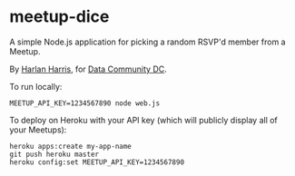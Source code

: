 meetup-dice
===========

A simple Node.js application for picking a random RSVP'd member from a Meetup.

By [Harlan Harris](http://github.com/HarlanH), for [Data Community DC](http://datacommunitydc.org).

To run locally:

    MEETUP_API_KEY=1234567890 node web.js
   
To deploy on Heroku with your API key (which will publicly display all of your Meetups):

    heroku apps:create my-app-name
    git push heroku master
    heroku config:set MEETUP_API_KEY=1234567890

